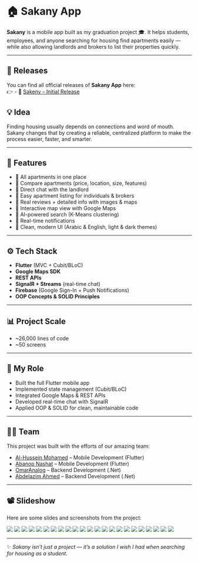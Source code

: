# 🏠 Sakany App

**Sakany** is a mobile app built as my graduation project 🎓. It helps students, employees, and anyone searching for housing find apartments easily — while also allowing landlords and brokers to list their properties quickly.  

---

## 🚀 Releases

You can find all official releases of **Sakany App** here:  
👉 - 📱 [Sakeny – Initial Release](https://github.com/Al-Hussein-Mohamed/Sakeny-Graduation-Project/releases/tag/v1.0.0)


## 💡 Idea  
Finding housing usually depends on connections and word of mouth. Sakany changes that by creating a reliable, centralized platform to make the process easier, faster, and smarter.  

---

## 📱 Features  
- 🔹 All apartments in one place  
- 🔹 Compare apartments (price, location, size, features)  
- 🔹 Direct chat with the landlord  
- 🔹 Easy apartment listing for individuals & brokers  
- 🔹 Real reviews + detailed info with images & maps  
- 🔹 Interactive map view with Google Maps  
- 🔹 AI-powered search (K-Means clustering)  
- 🔹 Real-time notifications  
- 🔹 Clean, modern UI (Arabic & English, light & dark themes)  

---

## ⚙️ Tech Stack  
- **Flutter** (MVC + Cubit/BLoC)  
- **Google Maps SDK**  
- **REST APIs**  
- **SignalR + Streams** (real-time chat)  
- **Firebase** (Google Sign-In + Push Notifications)  
- **OOP Concepts & SOLID Principles**  

---

## 📊 Project Scale  
- ~26,000 lines of code  
- ~50 screens  

---

## 🚀 My Role  
- Built the full Flutter mobile app  
- Implemented state management (Cubit/BLoC)  
- Integrated Google Maps & REST APIs  
- Developed real-time chat with SignalR  
- Applied OOP & SOLID for clean, maintainable code  

---

## 👨‍💻 Team

This project was built with the efforts of our amazing team:

- [Al-Hussein Mohamed](https://github.com/Al-Hussein-Mohamed) – Mobile Development (Flutter)  
- [Abanop Nashat](https://github.com/AbanopNashat) – Mobile Development (Flutter) 
- [OmarAnalog](https://github.com/OmarAnalog) –  Backend Development (.Net)
- [Abdelazim Ahmed](https://github.com/AbdelazimAhmed) – Backend Development (.Net)

---

## 📽️ Slideshow  

Here are some slides and screenshots from the project:  

[<img src="readme_assets/SakenyPresentation_page-0001.jpg"/>](readme_assets/SakenyPresentation_page-0001.jpg)
[<img src="readme_assets/SakenyPresentation_page-0002.jpg"/>](readme_assets/SakenyPresentation_page-0002.jpg)
[<img src="readme_assets/SakenyPresentation_page-0003.jpg"/>](readme_assets/SakenyPresentation_page-0003.jpg)
[<img src="readme_assets/SakenyPresentation_page-0004.jpg"/>](readme_assets/SakenyPresentation_page-0004.jpg)
[<img src="readme_assets/SakenyPresentation_page-0005.jpg"/>](readme_assets/SakenyPresentation_page-0005.jpg)
[<img src="readme_assets/SakenyPresentation_page-0006.jpg"/>](readme_assets/SakenyPresentation_page-0006.jpg)
[<img src="readme_assets/SakenyPresentation_page-0007.jpg"/>](readme_assets/SakenyPresentation_page-0007.jpg)
[<img src="readme_assets/SakenyPresentation_page-0008.jpg"/>](readme_assets/SakenyPresentation_page-0008.jpg)
[<img src="readme_assets/SakenyPresentation_page-0009.jpg"/>](readme_assets/SakenyPresentation_page-0009.jpg)
[<img src="readme_assets/SakenyPresentation_page-0010.jpg"/>](readme_assets/SakenyPresentation_page-0010.jpg)
[<img src="readme_assets/SakenyPresentation_page-0011.jpg"/>](readme_assets/SakenyPresentation_page-0011.jpg)
[<img src="readme_assets/SakenyPresentation_page-0012.jpg"/>](readme_assets/SakenyPresentation_page-0012.jpg)
[<img src="readme_assets/SakenyPresentation_page-0013.jpg"/>](readme_assets/SakenyPresentation_page-0013.jpg)
[<img src="readme_assets/SakenyPresentation_page-0014.jpg"/>](readme_assets/SakenyPresentation_page-0014.jpg)
[<img src="readme_assets/SakenyPresentation_page-0015.jpg"/>](readme_assets/SakenyPresentation_page-0015.jpg)
[<img src="readme_assets/SakenyPresentation_page-0016.jpg"/>](readme_assets/SakenyPresentation_page-0016.jpg)
[<img src="readme_assets/SakenyPresentation_page-0017.jpg"/>](readme_assets/SakenyPresentation_page-0017.jpg)
[<img src="readme_assets/SakenyPresentation_page-0018.jpg"/>](readme_assets/SakenyPresentation_page-0018.jpg)
[<img src="readme_assets/SakenyPresentation_page-0019.jpg"/>](readme_assets/SakenyPresentation_page-0019.jpg)
[<img src="readme_assets/SakenyPresentation_page-0020.jpg"/>](readme_assets/SakenyPresentation_page-0020.jpg)
[<img src="readme_assets/SakenyPresentation_page-0021.jpg"/>](readme_assets/SakenyPresentation_page-0021.jpg)
[<img src="readme_assets/SakenyPresentation_page-0032.jpg"/>](readme_assets/SakenyPresentation_page-0032.jpg)
[<img src="readme_assets/SakenyPresentation_page-0033.jpg"/>](readme_assets/SakenyPresentation_page-0033.jpg)

---

✨ *Sakany isn’t just a project — it’s a solution I wish I had when searching for housing as a student.*  

